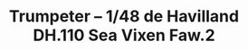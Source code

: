 ---
layout: product
title: "Trumpeter – 1/48 de Havilland DH.110 Sea Vixen Faw.2"
price: "8000" 
desc: "N/A"
img_path: "/assets/img/TRU05808.jpg"
brand: "N/A"
available: false
special_offer: false
new: false
soon: false
cat: "010000"
subcat: "013400"
subsubcat: "0N/A"
sifra: "TRU05808"
popular: false
---
